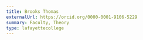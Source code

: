 ```yaml
---
title: Brooks Thomas
externalUrl: https://orcid.org/0000-0001-9106-5229
summary: Faculty, Theory
type: lafayettecollege
---
```


